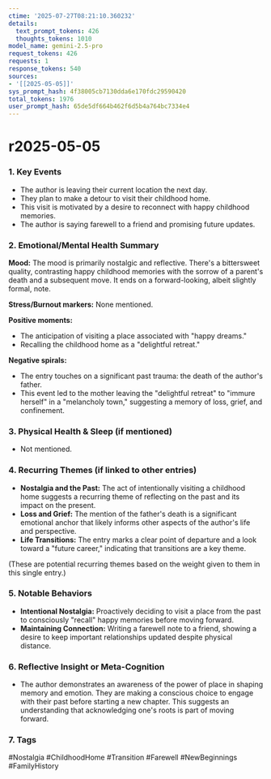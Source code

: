```yaml
---
ctime: '2025-07-27T08:21:10.360232'
details:
  text_prompt_tokens: 426
  thoughts_tokens: 1010
model_name: gemini-2.5-pro
request_tokens: 426
requests: 1
response_tokens: 540
sources:
- '[[2025-05-05]]'
sys_prompt_hash: 4f38005cb7130dda6e170fdc29590420
total_tokens: 1976
user_prompt_hash: 65de5df664b462f6d5b4a764bc7334e4
---
```

# r2025-05-05

### 1. Key Events
- The author is leaving their current location the next day.
- They plan to make a detour to visit their childhood home.
- This visit is motivated by a desire to reconnect with happy childhood memories.
- The author is saying farewell to a friend and promising future updates.

### 2. Emotional/Mental Health Summary
**Mood:** The mood is primarily nostalgic and reflective. There's a bittersweet quality, contrasting happy childhood memories with the sorrow of a parent's death and a subsequent move. It ends on a forward-looking, albeit slightly formal, note.

**Stress/Burnout markers:** None mentioned.

**Positive moments:**
- The anticipation of visiting a place associated with "happy dreams."
- Recalling the childhood home as a "delightful retreat."

**Negative spirals:**
- The entry touches on a significant past trauma: the death of the author's father.
- This event led to the mother leaving the "delightful retreat" to "immure herself" in a "melancholy town," suggesting a memory of loss, grief, and confinement.

### 3. Physical Health & Sleep (if mentioned)
- Not mentioned.

### 4. Recurring Themes (if linked to other entries)
- **Nostalgia and the Past:** The act of intentionally visiting a childhood home suggests a recurring theme of reflecting on the past and its impact on the present.
- **Loss and Grief:** The mention of the father's death is a significant emotional anchor that likely informs other aspects of the author's life and perspective.
- **Life Transitions:** The entry marks a clear point of departure and a look toward a "future career," indicating that transitions are a key theme.

(These are potential recurring themes based on the weight given to them in this single entry.)

### 5. Notable Behaviors
- **Intentional Nostalgia:** Proactively deciding to visit a place from the past to consciously "recall" happy memories before moving forward.
- **Maintaining Connection:** Writing a farewell note to a friend, showing a desire to keep important relationships updated despite physical distance.

### 6. Reflective Insight or Meta-Cognition
- The author demonstrates an awareness of the power of place in shaping memory and emotion. They are making a conscious choice to engage with their past before starting a new chapter. This suggests an understanding that acknowledging one's roots is part of moving forward.

### 7. Tags
#Nostalgia #ChildhoodHome #Transition #Farewell #NewBeginnings #FamilyHistory